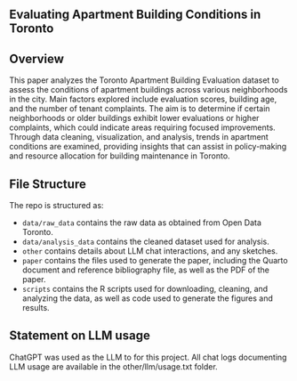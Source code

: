 ## Evaluating Apartment Building Conditions in Toronto

## Overview
This paper analyzes the Toronto Apartment Building Evaluation dataset to assess the conditions of apartment buildings across various neighborhoods in the city. Main factors explored include evaluation scores, building age, and the number of tenant complaints. The aim is to determine if certain neighborhoods or older buildings exhibit lower evaluations or higher complaints, which could indicate areas requiring focused improvements. Through data cleaning, visualization, and analysis, trends in apartment conditions are examined, providing insights that can assist in policy-making and resource allocation for building maintenance in Toronto.

## File Structure

The repo is structured as:

-   `data/raw_data` contains the raw data as obtained from Open Data Toronto.
-   `data/analysis_data` contains the cleaned dataset used for analysis.
-   `other` contains details about LLM chat interactions, and any sketches.
-   `paper` contains the files used to generate the paper, including the Quarto document and reference bibliography file, as well as the PDF of the paper. 
-   `scripts` contains the R scripts used for downloading, cleaning, and analyzing the data, as well as code used to generate the figures and results.


## Statement on LLM usage
ChatGPT was used as the LLM to for this project. All chat logs documenting LLM usage are available in the other/llm/usage.txt folder.

